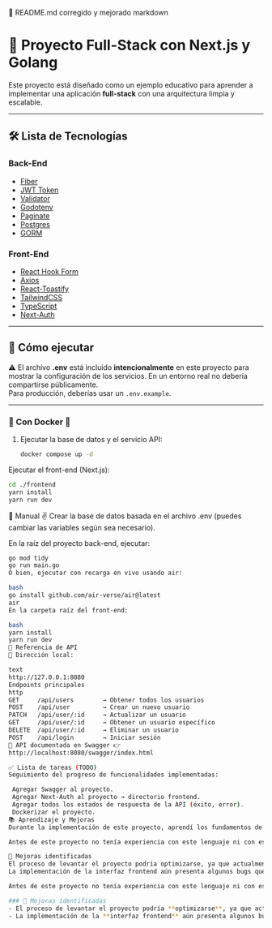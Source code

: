 📌 README.md corregido y mejorado
markdown
# 🚨 Proyecto Full-Stack con Next.js y Golang

Este proyecto está diseñado como un ejemplo educativo para aprender a implementar una aplicación **full-stack** con una arquitectura limpia y escalable.

---

## 🛠️ Lista de Tecnologías

### Back-End
- [Fiber](https://gofiber.io/)  
- [JWT Token](https://jwt.io/)  
- [Validator](https://github.com/go-playground/validator)  
- [Godotenv](https://github.com/joho/godotenv)  
- [Paginate](https://github.com/morkid/paginate)  
- [Postgres](https://www.postgresql.org/)  
- [GORM](https://gorm.io/)  

### Front-End
- [React Hook Form](https://react-hook-form.com/)  
- [Axios](https://axios-http.com/)  
- [React-Toastify](https://fkhadra.github.io/react-toastify/introduction)  
- [TailwindCSS](https://tailwindcss.com/)  
- [TypeScript](https://www.typescriptlang.org/)  
- [Next-Auth](https://next-auth.js.org/)  

---

## 🚀 Cómo ejecutar

⚠️ El archivo **.env** está incluido **intencionalmente** en este proyecto para mostrar la configuración de los servicios. En un entorno real no debería compartirse públicamente.  
Para producción, deberías usar un `.env.example`.

---

### 🔹 Con Docker 🐳
1. Ejecutar la base de datos y el servicio API:
   ```bash
   docker compose up -d
Ejecutar el front-end (Next.js):
```bash
cd ./frontend
yarn install
yarn run dev
```
🔹 Manual ✌️
Crear la base de datos basada en el archivo .env (puedes cambiar las variables según sea necesario).

En la raíz del proyecto back-end, ejecutar:

```bash
go mod tidy
go run main.go
O bien, ejecutar con recarga en vivo usando air:

bash
go install github.com/air-verse/air@latest
air
En la carpeta raíz del front-end:

bash
yarn install
yarn run dev
📡 Referencia de API
📍 Dirección local:

text
http://127.0.0.1:8080
Endpoints principales
http
GET     /api/users        → Obtener todos los usuarios
POST    /api/user         → Crear un nuevo usuario
PATCH   /api/user/:id     → Actualizar un usuario
GET     /api/user/:id     → Obtener un usuario específico
DELETE  /api/user/:id     → Eliminar un usuario
POST    /api/login        → Iniciar sesión
📑 API documentada en Swagger 👉
http://localhost:8080/swagger/index.html

✅ Lista de tareas (TODO)
Seguimiento del progreso de funcionalidades implementadas:

 Agregar Swagger al proyecto.
 Agregar Next-Auth al proyecto → directorio frontend.
 Agregar todos los estados de respuesta de la API (éxito, error).
 Dockerizar el proyecto.
📚 Aprendizaje y Mejoras
Durante la implementación de este proyecto, aprendí los fundamentos de la sintaxis de Go (Golang), lo cual me permitió comprender cómo estructurar el código de manera más eficiente. Además, trabajé con Fiber, un framework que facilitó mucho la creación del CRUD gracias a su simplicidad y rapidez.

Antes de este proyecto no tenía experiencia con este lenguaje ni con este framework, así que me permitió reforzar mi capacidad de adaptación y aprender a aplicar nuevos conceptos en un entorno práctico.

🔧 Mejoras identificadas
El proceso de levantar el proyecto podría optimizarse, ya que actualmente se utilizaron dos archivos .env separados para el backend y el frontend. Sería mejor unificar o gestionar de manera más eficiente las variables de entorno.
La implementación de la interfaz frontend aún presenta algunos bugs que no logré resolver por falta de tiempo.

Antes de este proyecto no tenía experiencia con este lenguaje ni con este framework, así que me permitió reforzar mi capacidad de adaptación y aprender a aplicar nuevos conceptos en un entorno práctico.  

### 🔧 Mejoras identificadas
- El proceso de levantar el proyecto podría **optimizarse**, ya que actualmente se utilizan dos archivos `.env` separados para el backend y el frontend. Sería mejor unificar o gestionar de manera más eficiente las variables de entorno para simplificar la configuración.  
- La implementación de la **interfaz frontend** aún presenta algunos bugs que no logré resolver por falta de tiempo.  
